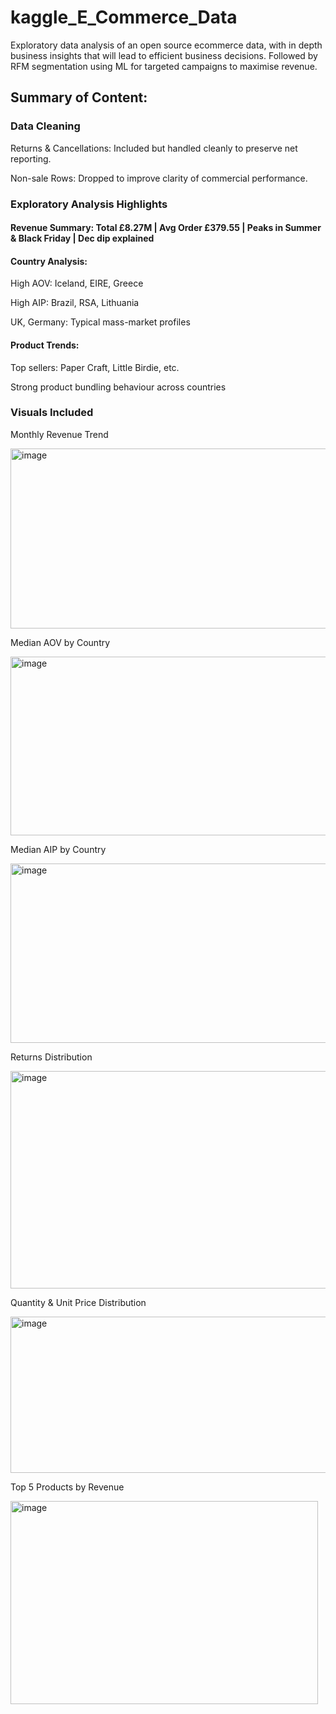 # kaggle_E_Commerce_Data
Exploratory data analysis of an open source ecommerce data, with in depth business insights that will lead to efficient business decisions. Followed by RFM segmentation using ML for targeted campaigns to maximise revenue.

## Summary of Content:
### Data Cleaning

 Returns & Cancellations: Included but handled cleanly to preserve net reporting.
 
 Non-sale Rows: Dropped to improve clarity of commercial performance.

### Exploratory Analysis Highlights

#### Revenue Summary: Total £8.27M | Avg Order £379.55 | Peaks in Summer & Black Friday | Dec dip explained

#### Country Analysis:

 High AOV: Iceland, EIRE, Greece
 
 High AIP: Brazil, RSA, Lithuania
 
 UK, Germany: Typical mass-market profiles

#### Product Trends:

 Top sellers: Paper Craft, Little Birdie, etc.

 Strong product bundling behaviour across countries

### Visuals Included

 Monthly Revenue Trend

<img width="590" height="288" alt="image" src="https://github.com/user-attachments/assets/573e3292-72a7-4934-9126-540af233f0b1" />

 Median AOV by Country

<img width="733" height="286" alt="image" src="https://github.com/user-attachments/assets/3336c68a-ebc1-4f56-ba62-aca5b9d816f1" />
 
 Median AIP by Country

 <img width="731" height="287" alt="image" src="https://github.com/user-attachments/assets/cc61df1a-9821-48d6-92a1-2cfd55c2e13b" />

 Returns Distribution
 
<img width="579" height="348" alt="image" src="https://github.com/user-attachments/assets/30c30a5c-87ac-48b0-85a1-ee76bfb4face" />
 
 Quantity & Unit Price Distribution
 
<img width="629" height="250" alt="image" src="https://github.com/user-attachments/assets/8f95f2ef-f573-49c4-ad8a-79d50c662186" />
 
 Top 5 Products by Revenue

 <img width="492" height="325" alt="image" src="https://github.com/user-attachments/assets/ff93d1f6-4cfa-4cfe-92ac-4cac96b2e368" />
